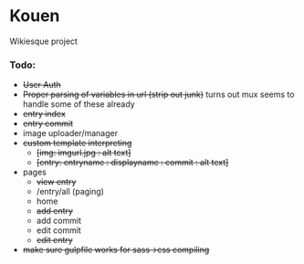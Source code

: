 # Kouen

Wikiesque project


### Todo:

- ~~User Auth~~
- ~~Proper parsing of variables in url (strip out junk)~~ turns out mux seems to handle some of these already
- ~~entry index~~
- ~~entry commit~~
- image uploader/manager
- ~~custom template interpreting~~
  - ~~[img: imgurl.jpg : alt text]~~
  - ~~[entry: entryname : displayname : commit : alt text]~~
- pages
  - ~~view entry~~
  - /entry/all (paging)
  - home
  - ~~add entry~~
  - add commit
  - edit commit
  - ~~edit entry~~
- ~~make sure gulpfile works for sass->css compiling~~